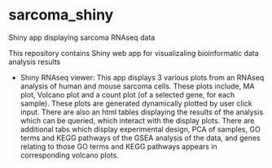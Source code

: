 # sarcoma_shiny
Shiny app displaying sarcoma RNAseq data

This repository contains Shiny web app for visualizaling bioinformatic data analysis results

* Shiny RNAseq viewer: This app displays 3 various plots from an RNAseq analysis of human and mouse sarcoma cells. These plots include, MA plot, Volcano plot and a count plot (of a selected gene, for each sample). These plots are generated dynamically plotted by user click input. There are also an html tables displaying the results of the analysis which can be queried, which interact with the display plots. There are additional tabs which display experimental design, PCA of samples, GO terms and KEGG pathways of the GSEA analysis of the data, and genes relating to those GO terms and KEGG pathways appears in corresponding volcano plots.
